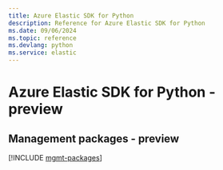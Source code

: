 ```yaml
---
title: Azure Elastic SDK for Python
description: Reference for Azure Elastic SDK for Python
ms.date: 09/06/2024
ms.topic: reference
ms.devlang: python
ms.service: elastic
---
```

# Azure Elastic SDK for Python - preview

## Management packages - preview
[!INCLUDE [mgmt-packages](elastic-mgmt-index.md)]